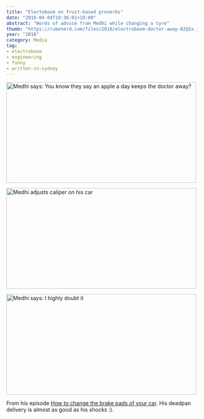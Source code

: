 ```yaml
---
title: "Electoboom on fruit-based proverbs"
date: "2018-04-04T18:36:01+10:00"
abstract: "Words of advice from Medhi while changing a tyre"
thumb: "https://rubenerd.com/files/2018/electroboom-doctor-away-02@1x.jpg"
year: "2018"
category: Media
tag:
- electroboom
- engineering
- funny
- written-in-sydney
---
```

<p><img src="https://rubenerd.com/files/2018/electroboom-doctor-away-01@1x.jpg" srcset="https://rubenerd.com/files/2018/electroboom-doctor-away-01@1x.jpg 1x, https://rubenerd.com/files/2018/electroboom-doctor-away-01@2x.jpg 2x" alt="Medhi says: You know they say an apple a day keeps the doctor away?" style="width:500px; height:265px;" /></p>

<p><img src="https://rubenerd.com/files/2018/electroboom-doctor-away-02@1x.jpg" srcset="https://rubenerd.com/files/2018/electroboom-doctor-away-02@1x.jpg 1x, https://rubenerd.com/files/2018/electroboom-doctor-away-02@2x.jpg 2x" alt="Medhi adjusts caliper on his car" style="width:500px; height:265px;" /></p>

<p><img src="https://rubenerd.com/files/2018/electroboom-doctor-away-03@1x.jpg" srcset="https://rubenerd.com/files/2018/electroboom-doctor-away-03@1x.jpg 1x, https://rubenerd.com/files/2018/electroboom-doctor-away-03@2x.jpg 2x" alt="Medhi says: I highly doubt it" style="width:500px; height:265px;" /></p>

From his episode [How to change the brake pads of your car]. His deadpan delivery is almost as good as his shocks :).

[How to change the brake pads of your car]: https://www.youtube.com/watch?v=A129SM9S54A "ElectroBOOM: How to change the brake pads of your car"

